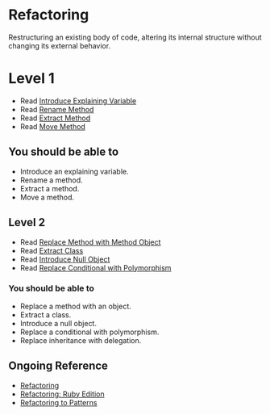 # Refactoring

Restructuring an existing body of code, altering its internal structure without changing its external behavior.

# Level 1

* Read [Introduce Explaining Variable](http://sourcemaking.com/refactoring/introduce-explaining-variable)
* Read [Rename Method](http://sourcemaking.com/refactoring/rename-method)
* Read [Extract Method](http://sourcemaking.com/refactoring/extract-method)
* Read [Move Method](http://sourcemaking.com/refactoring/move-method)

## You should be able to

* Introduce an explaining variable.
* Rename a method.
* Extract a method.
* Move a method.

## Level 2

* Read [Replace Method with Method Object](http://sourcemaking.com/refactoring/replace-method-with-method-object)
* Read [Extract Class](http://sourcemaking.com/refactoring/extract-class)
* Read [Introduce Null Object](http://sourcemaking.com/refactoring/introduce-null-object)
* Read [Replace Conditional with Polymorphism](http://sourcemaking.com/refactoring/replace-conditional-with-polymorphism)

### You should be able to

* Replace a method with an object.
* Extract a class.
* Introduce a null object.
* Replace a conditional with polymorphism.
* Replace inheritance with delegation.

## Ongoing Reference

* [Refactoring](https://amzn.com/0201485672) 
* [Refactoring: Ruby Edition](https://amzn.com/0321603508)
* [Refactoring to Patterns](https://amzn.com/0321213351)

